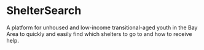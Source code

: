 # ShelterSearch
A platform for unhoused and low-income transitional-aged youth in the Bay Area to quickly and easily find which shelters to go to and how to receive help.
